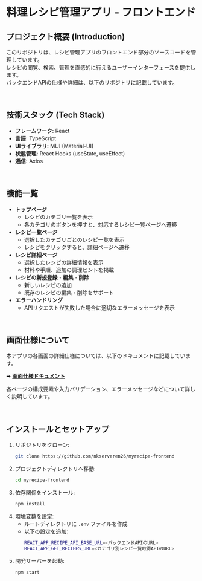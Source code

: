 # 料理レシピ管理アプリ - フロントエンド

## プロジェクト概要 (Introduction)
このリポジトリは、レシピ管理アプリのフロントエンド部分のソースコードを管理しています。  
レシピの閲覧、検索、管理を直感的に行えるユーザーインターフェースを提供します。  
バックエンドAPIの仕様や詳細は、以下のリポジトリに記載しています。  

<br>

## 技術スタック (Tech Stack)
- **フレームワーク:** React
- **言語:** TypeScript
- **UIライブラリ:** MUI (Material-UI)
- **状態管理:** React Hooks (useState, useEffect)
- **通信:** Axios

<br>


## 機能一覧

- **トップページ**
  - レシピのカテゴリ一覧を表示
  - 各カテゴリのボタンを押すと、対応するレシピ一覧ページへ遷移
- **レシピ一覧ページ**
  - 選択したカテゴリごとのレシピ一覧を表示
  - レシピをクリックすると、詳細ページへ遷移
- **レシピ詳細ページ**
  - 選択したレシピの詳細情報を表示
  - 材料や手順、追加の調理ヒントを掲載
- **レシピの新規登録・編集・削除**
  - 新しいレシピの追加
  - 既存のレシピの編集・削除をサポート
- **エラーハンドリング**
  - APIリクエストが失敗した場合に適切なエラーメッセージを表示

<br>

## 画面仕様について
本アプリの各画面の詳細仕様については、以下のドキュメントに記載しています。

➡ **[画面仕様ドキュメント](.\docs\screens.md)**

各ページの構成要素や入力バリデーション、エラーメッセージなどについて詳しく説明しています。

<br>


## インストールとセットアップ

1. リポジトリをクローン:
   ```sh
   git clone https://github.com/nkserveren26/myrecipe-frontend
   ```
2. プロジェクトディレクトリへ移動:
   ```sh
   cd myrecipe-frontend
   ```
3. 依存関係をインストール:
   ```sh
   npm install
   ```
4. 環境変数を設定:
   - ルートディレクトリに `.env` ファイルを作成
   - 以下の設定を追加:
     ```sh
     REACT_APP_RECIPE_API_BASE_URL=<バックエンドAPIのURL>
     REACT_APP_GET_RECIPES_URL=<カテゴリ別レシピ一覧取得APIのURL>
     ```
5. 開発サーバーを起動:
   ```sh
   npm start
   ```